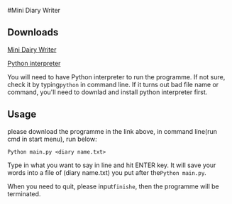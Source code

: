 #Mini Diary Writer

## Downloads
[Mini Dairy Writer](https://github.com/penguinjing/OMOOC2py/_src/om2py0w/0wex1/main.py)

[Python interpreter](https://www.python.org/downloads/release/python-2710/)

You will need to have Python interpreter to run the programme. If not sure, check it by typing`python` in command line. If it turns out bad file name or command, you'll need to downlad and install python interpreter first.

## Usage

please download the programme in the link above, in command line(run cmd in start menu), run below:  

```Python main.py <diary name.txt>```

Type in what you want to say in line and hit ENTER key. It will save your words into a file of (diary name.txt) you put after the`Python main.py`.

When you need to quit, please input`finishe`, then the programme will be terminated.



